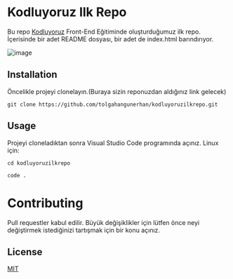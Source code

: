 # Kodluyoruz Ilk Repo
Bu repo [Kodluyoruz](https://www.kodluyoruz.org) Front-End Eğitiminde oluşturduğumuz ilk repo. İçerisinde bir adet README dosyası, bir adet de index.html barındırıyor.

![image](https://github.com/tolgahangunerhan/coursera/blob/main/Ekran%20Al%C4%B1nt%C4%B1s%C4%B1.PNG)
## Installation
Öncelikle projeyi clonelayın.(Buraya sizin reponuzdan aldığınız link gelecek)

```git clone https://github.com/tolgahangunerhan/kodluyoruzilkrepo.git```

## Usage
Projeyi cloneladıktan sonra Visual Studio Code programında açınız.
Linux için:

```cd kodluyoruzilkrepo```

```code .```

# Contributing
Pull requestler kabul edilir. Büyük değişiklikler için 
 lütfen önce neyi değiştirmek istediğinizi tartışmak için bir konu açınız.

 ## License

 [MIT](https://choosealicense.com/licenses/mit/)
